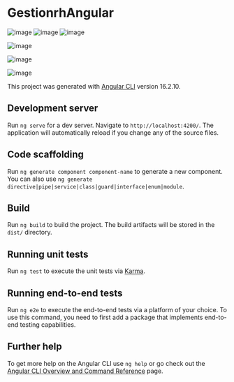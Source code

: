 # GestionrhAngular
![image](https://github.com/yassine6996/GestionDesRh/assets/75941098/386d5468-7f66-4db1-9070-2ac26a8121e5)
![image](https://github.com/yassine6996/GestionDesRh/assets/75941098/aaf962b5-4a3f-4676-a7a2-71e90ce000eb)
![image](https://github.com/yassine6996/GestionDesRh/assets/75941098/49be93b9-76e8-421d-b8d6-c5e3e3ed7db3)

![image](https://github.com/yassine6996/GestionDesRh/assets/75941098/639cac55-11c1-46eb-bfb5-4dc7dc13de43)

![image](https://github.com/yassine6996/GestionDesRh/assets/75941098/5f9b58ed-9536-434d-a1d4-da254c522350)

![image](https://github.com/yassine6996/GestionDesRh/assets/75941098/e40ad0f7-180d-4ab9-be25-1094f60f6934)

This project was generated with [Angular CLI](https://github.com/angular/angular-cli) version 16.2.10.

## Development server

Run `ng serve` for a dev server. Navigate to `http://localhost:4200/`. The application will automatically reload if you change any of the source files.

## Code scaffolding

Run `ng generate component component-name` to generate a new component. You can also use `ng generate directive|pipe|service|class|guard|interface|enum|module`.

## Build

Run `ng build` to build the project. The build artifacts will be stored in the `dist/` directory.

## Running unit tests

Run `ng test` to execute the unit tests via [Karma](https://karma-runner.github.io).

## Running end-to-end tests

Run `ng e2e` to execute the end-to-end tests via a platform of your choice. To use this command, you need to first add a package that implements end-to-end testing capabilities.

## Further help

To get more help on the Angular CLI use `ng help` or go check out the [Angular CLI Overview and Command Reference](https://angular.io/cli) page.
